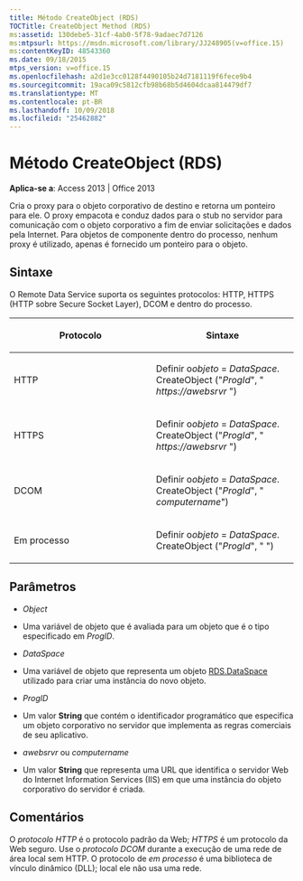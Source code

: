 ```yaml
---
title: Método CreateObject (RDS)
TOCTitle: CreateObject Method (RDS)
ms:assetid: 130debe5-31cf-4ab0-5f78-9adaec7d7126
ms:mtpsurl: https://msdn.microsoft.com/library/JJ248905(v=office.15)
ms:contentKeyID: 48543360
ms.date: 09/18/2015
mtps_version: v=office.15
ms.openlocfilehash: a2d1e3cc0128f4490105b24d7181119f6fece9b4
ms.sourcegitcommit: 19aca09c5812cfb98b68b5d4604dcaa814479df7
ms.translationtype: MT
ms.contentlocale: pt-BR
ms.lasthandoff: 10/09/2018
ms.locfileid: "25462882"
---
```

# <a name="createobject-method-rds"></a>Método CreateObject (RDS)


**Aplica-se a**: Access 2013 | Office 2013


Cria o proxy para o objeto corporativo de destino e retorna um ponteiro para ele. O proxy empacota e conduz dados para o stub no servidor para comunicação com o objeto corporativo a fim de enviar solicitações e dados pela Internet. Para objetos de componente dentro do processo, nenhum proxy é utilizado, apenas é fornecido um ponteiro para o objeto.

## <a name="syntax"></a>Sintaxe

O Remote Data Service suporta os seguintes protocolos: HTTP, HTTPS (HTTP sobre Secure Socket Layer), DCOM e dentro do processo.

<table>
<colgroup>
<col style="width: 50%" />
<col style="width: 50%" />
</colgroup>
<thead>
<tr class="header">
<th><p>Protocolo</p></th>
<th><p>Sintaxe</p></th>
</tr>
</thead>
<tbody>
<tr class="odd">
<td><p>HTTP</p></td>
<td><p>Definir o<em>objeto</em> = <em>DataSpace</em>. CreateObject (&quot;<em>ProgId</em>&quot;, &quot; <em>https://awebsrvr</em> &quot;)</p></td>
</tr>
<tr class="even">
<td><p>HTTPS</p></td>
<td><p>Definir o<em>objeto</em> = <em>DataSpace</em>. CreateObject (&quot;<em>ProgId</em>&quot;, &quot; <em>https://awebsrvr</em> &quot;)</p></td>
</tr>
<tr class="odd">
<td><p>DCOM</p></td>
<td><p>Definir o<em>objeto</em> = <em>DataSpace</em>. CreateObject (&quot;<em>ProgId</em>&quot;, &quot; <em>computername</em>&quot;)</p></td>
</tr>
<tr class="even">
<td><p>Em processo</p></td>
<td><p>Definir o<em>objeto</em> = <em>DataSpace</em>. CreateObject (&quot;<em>ProgId</em>&quot;, &quot; &quot;)</p></td>
</tr>
</tbody>
</table>


## <a name="parameters"></a>Parâmetros

  - *Object*

  - Uma variável de objeto que é avaliada para um objeto que é o tipo especificado em *ProgID*.

  - *DataSpace*

  - Uma variável de objeto que representa um objeto [RDS.DataSpace](dataspace-object-rds.md) utilizado para criar uma instância do novo objeto.

  - *ProgID*

  - Um valor **String** que contém o identificador programático que especifica um objeto corporativo no servidor que implementa as regras comerciais de seu aplicativo.

  - *awebsrvr* ou *computername*

  - Um valor **String** que representa uma URL que identifica o servidor Web do Internet Information Services (IIS) em que uma instância do objeto corporativo do servidor é criada.

## <a name="remarks"></a>Comentários

O *protocolo HTTP* é o protocolo padrão da Web; *HTTPS* é um protocolo da Web seguro. Use o *protocolo DCOM* durante a execução de uma rede de área local sem HTTP. O protocolo de *em processo* é uma biblioteca de vínculo dinâmico (DLL); local ele não usa uma rede.

